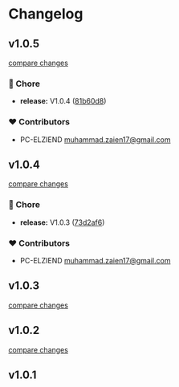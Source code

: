 # Changelog


## v1.0.5

[compare changes](https://github.com/mhmdzaien/nuxt-sequelize/compare/v1.0.4...v1.0.5)

### 🏡 Chore

- **release:** V1.0.4 ([81b60d8](https://github.com/mhmdzaien/nuxt-sequelize/commit/81b60d8))

### ❤️ Contributors

- PC-ELZIEND <muhammad.zaien17@gmail.com>

## v1.0.4

[compare changes](https://github.com/mhmdzaien/nuxt-sequelize/compare/v1.0.3...v1.0.4)

### 🏡 Chore

- **release:** V1.0.3 ([73d2af6](https://github.com/mhmdzaien/nuxt-sequelize/commit/73d2af6))

### ❤️ Contributors

- PC-ELZIEND <muhammad.zaien17@gmail.com>

## v1.0.3

[compare changes](https://github.com/mhmdzaien/nuxt-sequelize/compare/v1.0.2...v1.0.3)

## v1.0.2

[compare changes](https://github.com/mhmdzaien/nuxt-sequelize/compare/v1.0.1...v1.0.2)

## v1.0.1

